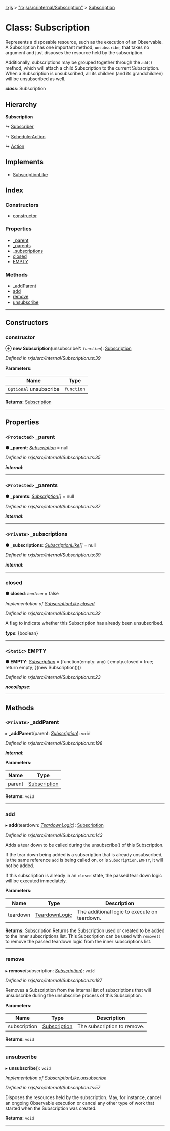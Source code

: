 [rxjs](../README.md) > ["rxjs/src/internal/Subscription"](../modules/_rxjs_src_internal_subscription_.md) > [Subscription](../classes/_rxjs_src_internal_subscription_.subscription.md)

# Class: Subscription

Represents a disposable resource, such as the execution of an Observable. A Subscription has one important method, `unsubscribe`, that takes no argument and just disposes the resource held by the subscription.

Additionally, subscriptions may be grouped together through the `add()` method, which will attach a child Subscription to the current Subscription. When a Subscription is unsubscribed, all its children (and its grandchildren) will be unsubscribed as well.

*__class__*: Subscription

## Hierarchy

**Subscription**

↳  [Subscriber](_rxjs_src_internal_subscriber_.subscriber.md)

↳  [SchedulerAction](../interfaces/_rxjs_src_internal_types_.scheduleraction.md)

↳  [Action](_rxjs_src_internal_scheduler_action_.action.md)

## Implements

* [SubscriptionLike](../interfaces/_rxjs_src_internal_types_.subscriptionlike.md)

## Index

### Constructors

* [constructor](_rxjs_src_internal_subscription_.subscription.md#constructor)

### Properties

* [_parent](_rxjs_src_internal_subscription_.subscription.md#_parent)
* [_parents](_rxjs_src_internal_subscription_.subscription.md#_parents)
* [_subscriptions](_rxjs_src_internal_subscription_.subscription.md#_subscriptions)
* [closed](_rxjs_src_internal_subscription_.subscription.md#closed)
* [EMPTY](_rxjs_src_internal_subscription_.subscription.md#empty)

### Methods

* [_addParent](_rxjs_src_internal_subscription_.subscription.md#_addparent)
* [add](_rxjs_src_internal_subscription_.subscription.md#add)
* [remove](_rxjs_src_internal_subscription_.subscription.md#remove)
* [unsubscribe](_rxjs_src_internal_subscription_.subscription.md#unsubscribe)

---

## Constructors

<a id="constructor"></a>

###  constructor

⊕ **new Subscription**(unsubscribe?: *`function`*): [Subscription](_rxjs_src_internal_subscription_.subscription.md)

*Defined in rxjs/src/internal/Subscription.ts:39*

**Parameters:**

| Name | Type |
| ------ | ------ |
| `Optional` unsubscribe | `function` |

**Returns:** [Subscription](_rxjs_src_internal_subscription_.subscription.md)

___

## Properties

<a id="_parent"></a>

### `<Protected>` _parent

**● _parent**: *[Subscription](_rxjs_src_internal_subscription_.subscription.md)* =  null

*Defined in rxjs/src/internal/Subscription.ts:35*

*__internal__*: 

___
<a id="_parents"></a>

### `<Protected>` _parents

**● _parents**: *[Subscription](_rxjs_src_internal_subscription_.subscription.md)[]* =  null

*Defined in rxjs/src/internal/Subscription.ts:37*

*__internal__*: 

___
<a id="_subscriptions"></a>

### `<Private>` _subscriptions

**● _subscriptions**: *[SubscriptionLike](../interfaces/_rxjs_src_internal_types_.subscriptionlike.md)[]* =  null

*Defined in rxjs/src/internal/Subscription.ts:39*

*__internal__*: 

___
<a id="closed"></a>

###  closed

**● closed**: *`boolean`* = false

*Implementation of [SubscriptionLike](../interfaces/_rxjs_src_internal_types_.subscriptionlike.md).[closed](../interfaces/_rxjs_src_internal_types_.subscriptionlike.md#closed)*

*Defined in rxjs/src/internal/Subscription.ts:32*

A flag to indicate whether this Subscription has already been unsubscribed.

*__type__*: {boolean}

___
<a id="empty"></a>

### `<Static>` EMPTY

**● EMPTY**: *[Subscription](_rxjs_src_internal_subscription_.subscription.md)* =  (function(empty: any) {
    empty.closed = true;
    return empty;
  }(new Subscription()))

*Defined in rxjs/src/internal/Subscription.ts:23*

*__nocollapse__*: 

___

## Methods

<a id="_addparent"></a>

### `<Private>` _addParent

▸ **_addParent**(parent: *[Subscription](_rxjs_src_internal_subscription_.subscription.md)*): `void`

*Defined in rxjs/src/internal/Subscription.ts:198*

*__internal__*: 

**Parameters:**

| Name | Type |
| ------ | ------ |
| parent | [Subscription](_rxjs_src_internal_subscription_.subscription.md) |

**Returns:** `void`

___
<a id="add"></a>

###  add

▸ **add**(teardown: *[TeardownLogic](../modules/_rxjs_src_internal_types_.md#teardownlogic)*): [Subscription](_rxjs_src_internal_subscription_.subscription.md)

*Defined in rxjs/src/internal/Subscription.ts:143*

Adds a tear down to be called during the unsubscribe() of this Subscription.

If the tear down being added is a subscription that is already unsubscribed, is the same reference `add` is being called on, or is `Subscription.EMPTY`, it will not be added.

If this subscription is already in an `closed` state, the passed tear down logic will be executed immediately.

**Parameters:**

| Name | Type | Description |
| ------ | ------ | ------ |
| teardown | [TeardownLogic](../modules/_rxjs_src_internal_types_.md#teardownlogic) |  The additional logic to execute on teardown. |

**Returns:** [Subscription](_rxjs_src_internal_subscription_.subscription.md)
Returns the Subscription used or created to be
added to the inner subscriptions list. This Subscription can be used with
`remove()` to remove the passed teardown logic from the inner subscriptions
list.

___
<a id="remove"></a>

###  remove

▸ **remove**(subscription: *[Subscription](_rxjs_src_internal_subscription_.subscription.md)*): `void`

*Defined in rxjs/src/internal/Subscription.ts:187*

Removes a Subscription from the internal list of subscriptions that will unsubscribe during the unsubscribe process of this Subscription.

**Parameters:**

| Name | Type | Description |
| ------ | ------ | ------ |
| subscription | [Subscription](_rxjs_src_internal_subscription_.subscription.md) |  The subscription to remove. |

**Returns:** `void`

___
<a id="unsubscribe"></a>

###  unsubscribe

▸ **unsubscribe**(): `void`

*Implementation of [SubscriptionLike](../interfaces/_rxjs_src_internal_types_.subscriptionlike.md).[unsubscribe](../interfaces/_rxjs_src_internal_types_.subscriptionlike.md#unsubscribe)*

*Defined in rxjs/src/internal/Subscription.ts:57*

Disposes the resources held by the subscription. May, for instance, cancel an ongoing Observable execution or cancel any other type of work that started when the Subscription was created.

**Returns:** `void`

___

